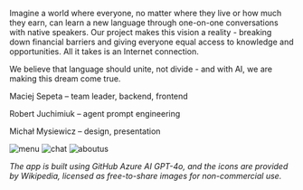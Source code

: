 Imagine a world where everyone, no matter where they live or how much they earn, can learn a new language through one-on-one conversations with native speakers.
Our project makes this vision a reality - breaking down financial barriers and giving everyone equal access to knowledge and opportunities.
All it takes is an Internet connection.


We believe that language should unite, not divide - and with AI, we are making this dream come true.


Maciej Sepeta – team leader, backend, frontend

Robert Juchimiuk – agent prompt engineering

Michał Mysiewicz – design, presentation

![menu](https://github.com/user-attachments/assets/15b0aac0-f42b-492a-9258-5f16dc0e1215)
![chat](https://github.com/user-attachments/assets/a0e48183-ac85-4245-8227-7e8f051a2c12)
![aboutus](https://github.com/user-attachments/assets/58330901-0e59-4da9-99c9-f15e586079c4)

*The app is built using GitHub Azure AI GPT-4o, and the icons are provided by Wikipedia, licensed as free-to-share images for non-commercial use.*
